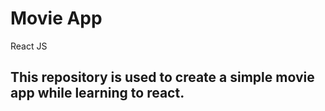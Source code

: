 # Movie App

React JS

## This repository is used to create a simple movie app while learning to react.
